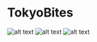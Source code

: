 # TokyoBites
![alt text](https://res.cloudinary.com/dqxeupx0u/image/upload/v1757217711/Home1_dtloqk.png)
![alt text](https://res.cloudinary.com/dqxeupx0u/image/upload/v1757217711/home2_ryclec.png)
![alt text](https://res.cloudinary.com/dqxeupx0u/image/upload/v1757217711/Menu_d55x2n.png)
